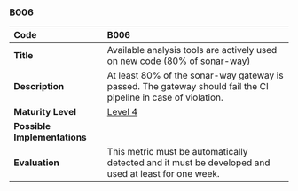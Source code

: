 ### B006

| **Code**           | **B006** |
| :--                | :--      |
| **Title**          | Available analysis tools are actively used on new code (80% of sonar-way) |
| **Description**    | At least 80% of the sonar-way gateway is passed. The gateway should fail the CI pipeline in case of violation. |
| **Maturity Level** | [Level 4](/levels#level-4) |
| **Possible Implementations** | |
| **Evaluation**     | This metric must be automatically detected and it must be developed and used at least for one week. |
